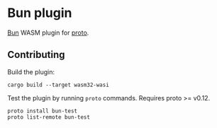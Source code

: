 # Bun plugin

[Bun](https://bun.sh/) WASM plugin for [proto](https://github.com/moonrepo/proto).

## Contributing

Build the plugin:

```shell
cargo build --target wasm32-wasi
```

Test the plugin by running `proto` commands. Requires proto >= v0.12.

```shell
proto install bun-test
proto list-remote bun-test
```
